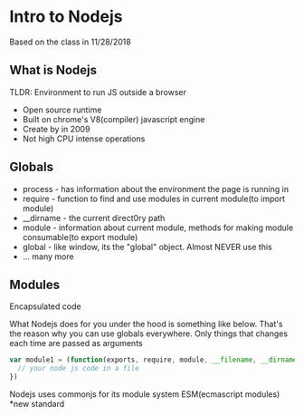 # Intro to Nodejs

Based on the class in 11/28/2018

## What is Nodejs

TLDR: Environment to run JS outside a browser

- Open source runtime
- Built on chrome's V8(compiler) javascript engine
- Create by in 2009
- Not high CPU intense operations

## Globals

- process - has information about the environment the page is running in
- require - function to find and use modules in current module(to import module)
- __dirname - the current direct0ry path
- module - information about current module, methods for making module consumable(to export module)
- global - like window, its the "global" object. Almost NEVER use this
- ... many more

## Modules

Encapsulated code


What Nodejs does for you under the hood is something like below.
That's the reason why you can use globals everywhere. Only things that changes each time are passed as arguments

```javascript
var module1 = (function(exports, require, module, __filename, __dirname){
  // your node js code in a file
})
```

Nodejs uses commonjs for its module system
ESM(ecmascript modules) *new standard
